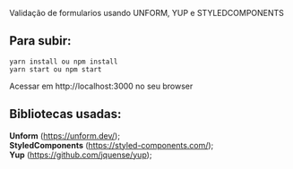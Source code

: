 Validação de formularios usando UNFORM, YUP  e STYLEDCOMPONENTS

## Para subir:

`yarn install ou npm install`<br />
`yarn start ou npm start`

Acessar em http://localhost:3000 no seu browser

## Bibliotecas usadas:

**Unform** (https://unform.dev/);<br />
**StyledComponents** (https://styled-components.com/);<br />
**Yup** (https://github.com/jquense/yup);<br />
